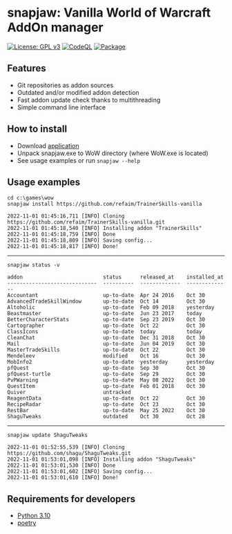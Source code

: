 # snapjaw: Vanilla World of Warcraft AddOn manager
[![License: GPL v3](https://img.shields.io/badge/License-GPLv3-blue.svg)](https://www.gnu.org/licenses/gpl-3.0) [![CodeQL](https://github.com/refaim/snapjaw/actions/workflows/codeql.yml/badge.svg?branch=master)](https://github.com/refaim/snapjaw/actions/workflows/codeql.yml) [![Package](https://github.com/refaim/snapjaw/actions/workflows/package.yml/badge.svg)](https://github.com/refaim/snapjaw/actions/workflows/package.yml)

## Features
- Git repositories as addon sources
- Outdated and/or modified addon detection
- Fast addon update check thanks to multithreading
- Simple command line interface

## How to install
- Download [application](https://nightly.link/refaim/snapjaw/workflows/package/master/snapjaw.zip)
- Unpack snapjaw.exe to WoW directory (where WoW.exe is located)
- See usage examples or run `snapjaw --help`

## Usage examples
```
cd c:\games\wow
snapjaw install https://github.com/refaim/TrainerSkills-vanilla
```
```
2022-11-01 01:45:16,711 [INFO] Cloning https://github.com/refaim/TrainerSkills-vanilla.git
2022-11-01 01:45:18,540 [INFO] Installing addon "TrainerSkills"
2022-11-01 01:45:18,759 [INFO] Done
2022-11-01 01:45:18,809 [INFO] Saving config...
2022-11-01 01:45:18,817 [INFO] Done!
```
---
```
snapjaw status -v
```
```
addon                          status      released_at    installed_at
-----------------------------  ----------  -------------  --------------
Accountant                     up-to-date  Apr 24 2016    Oct 30
AdvancedTradeSkillWindow       up-to-date  Oct 14         Oct 30
Altoholic                      up-to-date  Feb 09 2018    yesterday
Beastmaster                    up-to-date  Jun 23 2017    today
BetterCharacterStats           up-to-date  Sep 23 2019    Oct 30
Cartographer                   up-to-date  Oct 22         Oct 30
ClassIcons                     up-to-date  today          today
CleanChat                      up-to-date  Dec 31 2018    Oct 30
Mail                           up-to-date  Jun 04 2019    Oct 30
MasterTradeSkills              up-to-date  Oct 22         Oct 30
Mendeleev                      modified    Oct 16         Oct 30
MobInfo2                       up-to-date  yesterday      yesterday
pfQuest                        up-to-date  Sep 30         Oct 30
pfQuest-turtle                 up-to-date  Sep 29         Oct 30
PvPWarning                     up-to-date  May 08 2022    Oct 30
QuestItem                      up-to-date  Feb 01 2018    Oct 30
Quiver                         untracked
ReagentData                    up-to-date  Oct 22         Oct 30
RecipeRadar                    up-to-date  Oct 23         Oct 30
RestBar                        up-to-date  May 25 2022    Oct 30
ShaguTweaks                    outdated    Oct 30         Oct 28
```
---
```
snapjaw update ShaguTweaks
```
```
2022-11-01 01:52:55,539 [INFO] Cloning https://github.com/shagu/ShaguTweaks.git
2022-11-01 01:53:01,098 [INFO] Installing addon "ShaguTweaks"
2022-11-01 01:53:01,530 [INFO] Done
2022-11-01 01:53:01,602 [INFO] Saving config...
2022-11-01 01:53:01,610 [INFO] Done!
```

## Requirements for developers
- [Python 3.10](https://www.python.org)
- [poetry](https://python-poetry.org)
